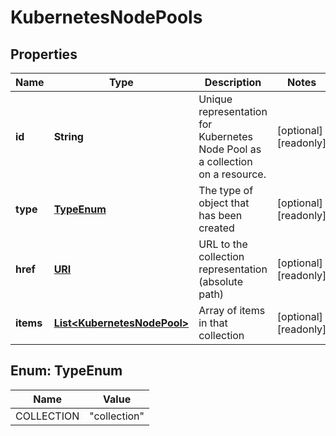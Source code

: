 

# KubernetesNodePools

## Properties

| Name | Type | Description | Notes |
| ------------ | ------------- | ------------- | ------------- |
| **id** | **String** | Unique representation for Kubernetes Node Pool as a collection on a resource. |  [optional] [readonly] |
| **type** | [**TypeEnum**](#TypeEnum) | The type of object that has been created |  [optional] [readonly] |
| **href** | [**URI**](URI.md) | URL to the collection representation (absolute path) |  [optional] [readonly] |
| **items** | [**List&lt;KubernetesNodePool&gt;**](KubernetesNodePool.md) | Array of items in that collection |  [optional] [readonly] |



## Enum: TypeEnum

| Name | Value |
| ---- | -----
| COLLECTION | &quot;collection&quot; |


